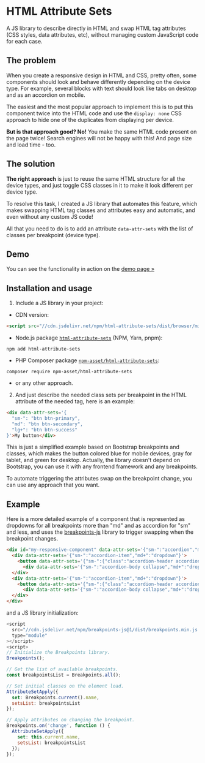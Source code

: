 # HTML Attribute Sets

A JS library to describe directly in HTML and swap HTML tag attributes (CSS
styles, data attributes, etc), without managing custom JavaScript code for each
case.

## The problem

When you create a responsive design in HTML and CSS, pretty often, some
components should look and behave differently depending on the device type. For
example, several blocks with text should look like tabs on desktop and as an
accordion on mobile.

The easiest and the most popular approach to implement this is to put this
component twice into the HTML code and use the `display: none` CSS approach to
hide one of the duplicates from displaying per device.

**But is that approach good? No!** You make the same HTML code present on the
page twice! Search engines will not be happy with this! And page size and load
time - too.

## The solution

**The right approach** is just to reuse the same HTML structure for all the
device types, and just toggle CSS classes in it to make it look different per
device type.

To resolve this task, I created a JS library that automates this feature, which
makes swapping HTML tag classes and attributes easy and automatic, and even
without any custom JS code!

All that you need to do is to add an attribute `data-attr-sets` with the list of
classes per breakpoint (device type).

## Demo

You can see the functionality in action on the [demo page
»](https://murznn.github.io/html-attribute-sets/examples/index.html)

## Installation and usage

1. Include a JS library in your project:
- CDN version:
```html
<script src="//cdn.jsdelivr.net/npm/html-attribute-sets/dist/browser/min/index.js"></script>
```
- Node.js package [`html-attribute-sets`](https://www.npmjs.com/package/html-attribute-sets)
  (NPM, Yarn, pnpm):
```
npm add html-attribute-sets
```
- PHP Composer package [`npm-asset/html-attribute-sets`](https://asset-packagist.org/package/npm-asset/html-attribute-sets):
```
composer require npm-asset/html-attribute-sets
```
- or any other approach.

2. And just describe the needed class sets per breakpoint in the HTML attribute
   of the needed tag, here is an example:
```html
<div data-attr-sets='{
  "sm-": "btn btn-primary",
  "md": "btn btn-secondary",
  "lg+": "btn btn-success"
}'>My button</div>
```
This is just a simplified example based on Bootstrap breakpoints and classes,
which makes the button colored blue for mobile devices, gray for tablet, and
green for desktop. Actually, the library doesn't depend on Bootstrap, you can 
use it with any frontend framework and any breakpoints.

To automate triggering the attributes swap on the breakpoint change, you can use
any approach that you want.

## Example

Here is a more detailed example of a component that is represented as dropdowns
for all breakpoints more than "md" and as accordion for "sm" and less, and uses
the [breakpoints-js](https://github.com/thecreation/breakpoints-js) library to
trigger swapping when the breakpoint changes.
```html
<div id="my-responsive-component" data-attr-sets='{"sm-":"accordion","md+":""}'>
  <div data-attr-sets='{"sm-":"accordion-item","md+":"dropdown"}'>
    <button data-attr-sets='{"sm-":{"class":"accordion-header accordion-button collapsed","data-bs-toggle":"collapse"},"md+":{"class":"btn btn-outline-primary dropdown-toggle","data-bs-toggle":"dropdown"}}' type="button" data-bs-parent="#my-responsive-component" data-bs-target="#my-item-1-body">Header 1</button>
      <div data-attr-sets='{"sm-":"accordion-body collapse","md+":"dropdown-menu"}' id="my-item-1-body" data-bs-parent="#my-responsive-component">Body 1</div>
  </div>
  <div data-attr-sets='{"sm-":"accordion-item","md+":"dropdown"}'>
    <button data-attr-sets='{"sm-":{"class":"accordion-header accordion-button collapsed","data-bs-toggle":"collapse"},"md+":{"class":"btn btn-outline-primary dropdown-toggle","data-bs-toggle":"dropdown"}}' type="button" data-bs-parent="#my-responsive-component" data-bs-target="#my-item-2-body">Header 2</button>
      <div data-attr-sets='{"sm-":"accordion-body collapse","md+":"dropdown-menu"}' id="my-item-2-body" data-bs-parent="#my-responsive-component">Body 2</div>
  </div>
</div>
```
and a JS library initialization:
```js
<script
  src="//cdn.jsdelivr.net/npm/breakpoints-js@1/dist/breakpoints.min.js:"
  type="module"
></script>
<script>
// Initialize the Breakpoints library.
Breakpoints();

// Get the list of available breakpoints.
const breakpointsList = Breakpoints.all();

// Set initial classes on the element load.
AttributeSetApply({
  set: Breakpoints.current().name,
  setsList: breakpointsList
});

// Apply attributes on changing the breakpoint.
Breakpoints.on('change', function () {
  AttributeSetApply({
    set: this.current.name,
    setsList: breakpointsList
  });
});
```
